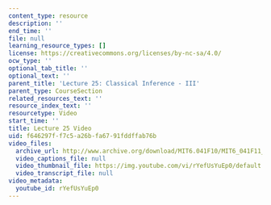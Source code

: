 ```yaml
---
content_type: resource
description: ''
end_time: ''
file: null
learning_resource_types: []
license: https://creativecommons.org/licenses/by-nc-sa/4.0/
ocw_type: ''
optional_tab_title: ''
optional_text: ''
parent_title: 'Lecture 25: Classical Inference - III'
parent_type: CourseSection
related_resources_text: ''
resource_index_text: ''
resourcetype: Video
start_time: ''
title: Lecture 25 Video
uid: f646297f-f7c5-a26b-fa67-91fddffab76b
video_files:
  archive_url: http://www.archive.org/download/MIT6.041F10/MIT6_041F11_lec25_300k.mp4
  video_captions_file: null
  video_thumbnail_file: https://img.youtube.com/vi/rYefUsYuEp0/default.jpg
  video_transcript_file: null
video_metadata:
  youtube_id: rYefUsYuEp0
---
```


